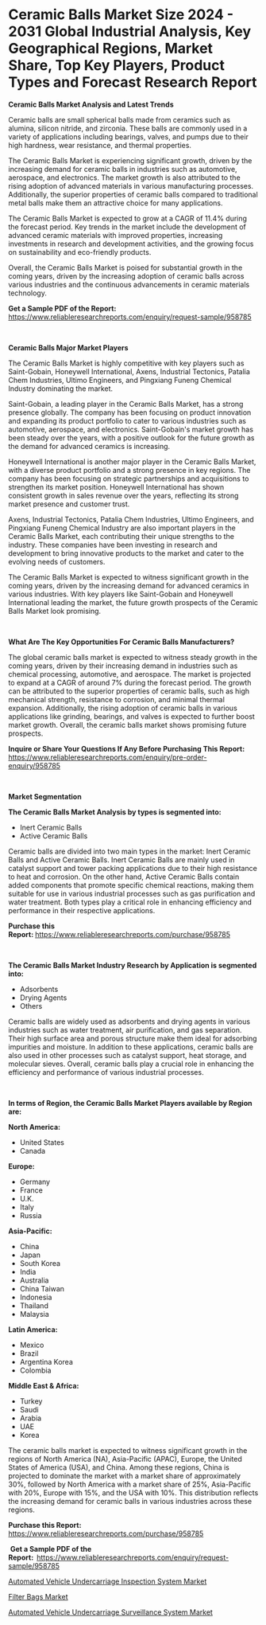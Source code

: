 <p><h1>Ceramic Balls Market Size 2024 - 2031 Global Industrial Analysis, Key Geographical Regions, Market Share, Top Key Players, Product Types and Forecast Research Report</h1></p><p><strong>Ceramic Balls Market Analysis and Latest Trends</strong></p>
<p><p>Ceramic balls are small spherical balls made from ceramics such as alumina, silicon nitride, and zirconia. These balls are commonly used in a variety of applications including bearings, valves, and pumps due to their high hardness, wear resistance, and thermal properties.</p><p>The Ceramic Balls Market is experiencing significant growth, driven by the increasing demand for ceramic balls in industries such as automotive, aerospace, and electronics. The market growth is also attributed to the rising adoption of advanced materials in various manufacturing processes. Additionally, the superior properties of ceramic balls compared to traditional metal balls make them an attractive choice for many applications.</p><p>The Ceramic Balls Market is expected to grow at a CAGR of 11.4% during the forecast period. Key trends in the market include the development of advanced ceramic materials with improved properties, increasing investments in research and development activities, and the growing focus on sustainability and eco-friendly products.</p><p>Overall, the Ceramic Balls Market is poised for substantial growth in the coming years, driven by the increasing adoption of ceramic balls across various industries and the continuous advancements in ceramic materials technology.</p></p>
<p><strong>Get a Sample PDF of the Report:&nbsp;</strong> <a href="https://www.reliableresearchreports.com/enquiry/request-sample/958785">https://www.reliableresearchreports.com/enquiry/request-sample/958785</a></p>
<p>&nbsp;</p>
<p><strong>Ceramic Balls Major Market Players</strong></p>
<p><p>The Ceramic Balls Market is highly competitive with key players such as Saint-Gobain, Honeywell International, Axens, Industrial Tectonics, Patalia Chem Industries, Ultimo Engineers, and Pingxiang Funeng Chemical Industry dominating the market.</p><p>Saint-Gobain, a leading player in the Ceramic Balls Market, has a strong presence globally. The company has been focusing on product innovation and expanding its product portfolio to cater to various industries such as automotive, aerospace, and electronics. Saint-Gobain's market growth has been steady over the years, with a positive outlook for the future growth as the demand for advanced ceramics is increasing.</p><p>Honeywell International is another major player in the Ceramic Balls Market, with a diverse product portfolio and a strong presence in key regions. The company has been focusing on strategic partnerships and acquisitions to strengthen its market position. Honeywell International has shown consistent growth in sales revenue over the years, reflecting its strong market presence and customer trust.</p><p>Axens, Industrial Tectonics, Patalia Chem Industries, Ultimo Engineers, and Pingxiang Funeng Chemical Industry are also important players in the Ceramic Balls Market, each contributing their unique strengths to the industry. These companies have been investing in research and development to bring innovative products to the market and cater to the evolving needs of customers.</p><p>The Ceramic Balls Market is expected to witness significant growth in the coming years, driven by the increasing demand for advanced ceramics in various industries. With key players like Saint-Gobain and Honeywell International leading the market, the future growth prospects of the Ceramic Balls Market look promising.</p></p>
<p>&nbsp;</p>
<p><strong>What Are The Key Opportunities For Ceramic Balls Manufacturers?</strong></p>
<p><p>The global ceramic balls market is expected to witness steady growth in the coming years, driven by their increasing demand in industries such as chemical processing, automotive, and aerospace. The market is projected to expand at a CAGR of around 7% during the forecast period. The growth can be attributed to the superior properties of ceramic balls, such as high mechanical strength, resistance to corrosion, and minimal thermal expansion. Additionally, the rising adoption of ceramic balls in various applications like grinding, bearings, and valves is expected to further boost market growth. Overall, the ceramic balls market shows promising future prospects.</p></p>
<p><strong>Inquire or Share Your Questions If Any Before Purchasing This Report:</strong> <a href="https://www.reliableresearchreports.com/enquiry/pre-order-enquiry/958785">https://www.reliableresearchreports.com/enquiry/pre-order-enquiry/958785</a></p>
<p>&nbsp;</p>
<p><strong>Market Segmentation</strong></p>
<p><strong>The Ceramic Balls Market Analysis by types is segmented into:</strong></p>
<p><ul><li>Inert Ceramic Balls</li><li>Active Ceramic Balls</li></ul></p>
<p><p>Ceramic balls are divided into two main types in the market: Inert Ceramic Balls and Active Ceramic Balls. Inert Ceramic Balls are mainly used in catalyst support and tower packing applications due to their high resistance to heat and corrosion. On the other hand, Active Ceramic Balls contain added components that promote specific chemical reactions, making them suitable for use in various industrial processes such as gas purification and water treatment. Both types play a critical role in enhancing efficiency and performance in their respective applications.</p></p>
<p><strong>Purchase this Report:&nbsp;</strong><a href="https://www.reliableresearchreports.com/purchase/958785">https://www.reliableresearchreports.com/purchase/958785</a></p>
<p>&nbsp;</p>
<p><strong>The Ceramic Balls Market Industry Research by Application is segmented into:</strong></p>
<p><ul><li>Adsorbents</li><li>Drying Agents</li><li>Others</li></ul></p>
<p><p>Ceramic balls are widely used as adsorbents and drying agents in various industries such as water treatment, air purification, and gas separation. Their high surface area and porous structure make them ideal for adsorbing impurities and moisture. In addition to these applications, ceramic balls are also used in other processes such as catalyst support, heat storage, and molecular sieves. Overall, ceramic balls play a crucial role in enhancing the efficiency and performance of various industrial processes.</p></p>
<p>&nbsp;</p>
<p><strong>In terms of Region, the Ceramic Balls Market Players available by Region are:</strong></p>
<p>
    <p> <strong> North America: </strong>
        <ul>
            <li>United States</li>
            <li>Canada</li>
        </ul>
        </p> 
    <p> <strong> Europe: </strong>
        <ul>
            <li>Germany</li>
            <li>France</li>
            <li>U.K.</li>
            <li>Italy</li>
            <li>Russia</li>
        </ul>
        </p> 
    <p> <strong> Asia-Pacific: </strong>
        <ul>
            <li>China</li>
            <li>Japan</li>
            <li>South Korea</li>
            <li>India</li>
            <li>Australia</li>
            <li>China Taiwan</li>
            <li>Indonesia</li>
            <li>Thailand</li>
            <li>Malaysia</li>
        </ul>
        </p> 
    <p> <strong> Latin America: </strong>
        <ul>
            <li>Mexico</li>
            <li>Brazil</li>
            <li>Argentina Korea</li>
            <li>Colombia</li>
        </ul>
        </p> 
    <p> <strong> Middle East & Africa: </strong>
        <ul>
            <li>Turkey</li>
            <li>Saudi</li>
            <li>Arabia</li>
            <li>UAE</li>
            <li>Korea</li>
        </ul>
    </p>
    </p>
<p><p>The ceramic balls market is expected to witness significant growth in the regions of North America (NA), Asia-Pacific (APAC), Europe, the United States of America (USA), and China. Among these regions, China is projected to dominate the market with a market share of approximately 30%, followed by North America with a market share of 25%, Asia-Pacific with 20%, Europe with 15%, and the USA with 10%. This distribution reflects the increasing demand for ceramic balls in various industries across these regions.</p></p>
<p><strong>Purchase this Report: </strong><a href="https://www.reliableresearchreports.com/purchase/958785">https://www.reliableresearchreports.com/purchase/958785</a></p>
<p>&nbsp;<strong>Get a Sample PDF of the Report:&nbsp;&nbsp;</strong><a href="https://www.reliableresearchreports.com/enquiry/request-sample/958785">https://www.reliableresearchreports.com/enquiry/request-sample/958785</a></p>
<p><strong></strong></p>
<p><p><a href="https://view.publitas.com/reportprime-1/automated-vehicle-undercarriage-inspection-system-market-growth-market-trends-covid-19-impact-and-forecasts-for-period-from-2023-2030/">Automated Vehicle Undercarriage Inspection System Market</a></p><p><a href="https://github.com/danielneavesallisons03mba/Market-Research-Report-List-1/blob/main/filter-bags-market.md">Filter Bags Market</a></p><p><a href="https://view.publitas.com/reportprime-1/automated-vehicle-undercarriage-surveillance-system-market-size-global-industry-overview-market-segmentation-and-forecast-2023-to-2030/">Automated Vehicle Undercarriage Surveillance System Market</a></p></p>